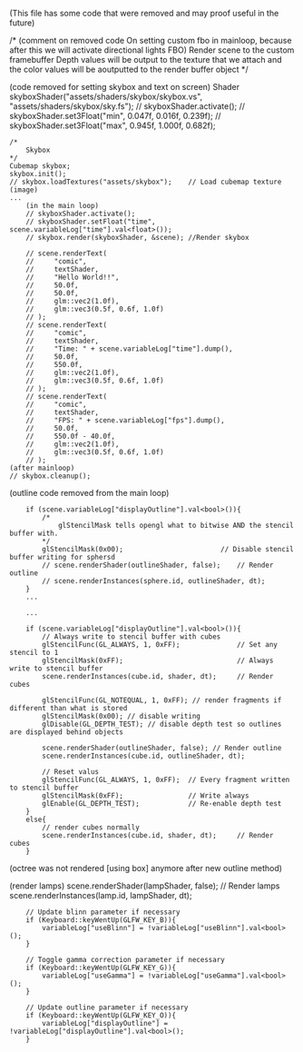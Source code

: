 (This file has some code that were removed and may proof useful in the future)

/*  (comment on removed code On setting custom fbo in mainloop, because after this we will activate directional lights FBO)
            Render scene to the custom framebuffer
            Depth values will be output to the texture that we attach and 
            the color values will be aoutputted to the render buffer object
        */


(code removed for setting skybox and text on screen)
    Shader skyboxShader("assets/shaders/skybox/skybox.vs", "assets/shaders/skybox/sky.fs");
    // skyboxShader.activate();
    // skyboxShader.set3Float("min", 0.047f, 0.016f, 0.239f);
    // skyboxShader.set3Float("max", 0.945f, 1.000f, 0.682f);

    /*
        Skybox
    */
    Cubemap skybox;
    skybox.init();
    // skybox.loadTextures("assets/skybox");    // Load cubemap texture (image)
    ...
        (in the main loop)
        // skyboxShader.activate();
        // skyboxShader.setFloat("time", scene.variableLog["time"].val<float>());
        // skybox.render(skyboxShader, &scene); //Render skybox

        // scene.renderText(
        //     "comic", 
        //     textShader, 
        //     "Hello World!!", 
        //     50.0f, 
        //     50.0f, 
        //     glm::vec2(1.0f), 
        //     glm::vec3(0.5f, 0.6f, 1.0f)
        // );
        // scene.renderText(
        //     "comic", 
        //     textShader, 
        //     "Time: " + scene.variableLog["time"].dump(), 
        //     50.0f, 
        //     550.0f, 
        //     glm::vec2(1.0f), 
        //     glm::vec3(0.5f, 0.6f, 1.0f)
        // );
        // scene.renderText(
        //     "comic", 
        //     textShader, 
        //     "FPS: " + scene.variableLog["fps"].dump(), 
        //     50.0f, 
        //     550.0f - 40.0f, 
        //     glm::vec2(1.0f), 
        //     glm::vec3(0.5f, 0.6f, 1.0f)
        // );        
    (after mainloop)
    // skybox.cleanup();


(outline code removed from the main loop)

        if (scene.variableLog["displayOutline"].val<bool>()){
            /*
                glStencilMask tells opengl what to bitwise AND the stencil buffer with.
            */
            glStencilMask(0x00);                        // Disable stencil buffer writing for sphersd
            // scene.renderShader(outlineShader, false);    // Render outline
            // scene.renderInstances(sphere.id, outlineShader, dt);
        } 
        ...

        ...

        if (scene.variableLog["displayOutline"].val<bool>()){
            // Always write to stencil buffer with cubes
            glStencilFunc(GL_ALWAYS, 1, 0xFF);              // Set any stencil to 1
            glStencilMask(0xFF);                            // Always write to stencil buffer
            scene.renderInstances(cube.id, shader, dt);     // Render cubes

            glStencilFunc(GL_NOTEQUAL, 1, 0xFF); // render fragments if different than what is stored
            glStencilMask(0x00); // disable writing 
            glDisable(GL_DEPTH_TEST); // disable depth test so outlines are displayed behind objects

            scene.renderShader(outlineShader, false); // Render outline
            scene.renderInstances(cube.id, outlineShader, dt);

            // Reset valus
            glStencilFunc(GL_ALWAYS, 1, 0xFF);  // Every fragment written to stencil buffer
            glStencilMask(0xFF);                // Write always
            glEnable(GL_DEPTH_TEST);            // Re-enable depth test
        }
        else{
            // render cubes normally
            scene.renderInstances(cube.id, shader, dt);     // Render cubes
        }

(octree was not rendered [using box] anymore after new outline method)

(render lamps)
        scene.renderShader(lampShader, false);                  // Render lamps
        scene.renderInstances(lamp.id, lampShader, dt);



        // Update blinn parameter if necessary
        if (Keyboard::keyWentUp(GLFW_KEY_B)){
            variableLog["useBlinn"] = !variableLog["useBlinn"].val<bool>();
        }

        // Toggle gamma correction parameter if necessary
        if (Keyboard::keyWentUp(GLFW_KEY_G)){
            variableLog["useGamma"] = !variableLog["useGamma"].val<bool>();
        }

        // Update outline parameter if necessary
        if (Keyboard::keyWentUp(GLFW_KEY_O)){
            variableLog["displayOutline"] = !variableLog["displayOutline"].val<bool>();
        }